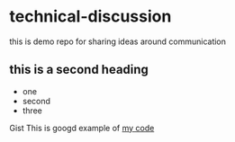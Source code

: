 # technical-discussion
this is demo repo for sharing ideas around  communication


## this is a second heading

* one
* second
* three


Gist
This is  googd example of [my code](https://gist.github.com/johnzewu/93e93080631ade5207674ce5dc382044)
